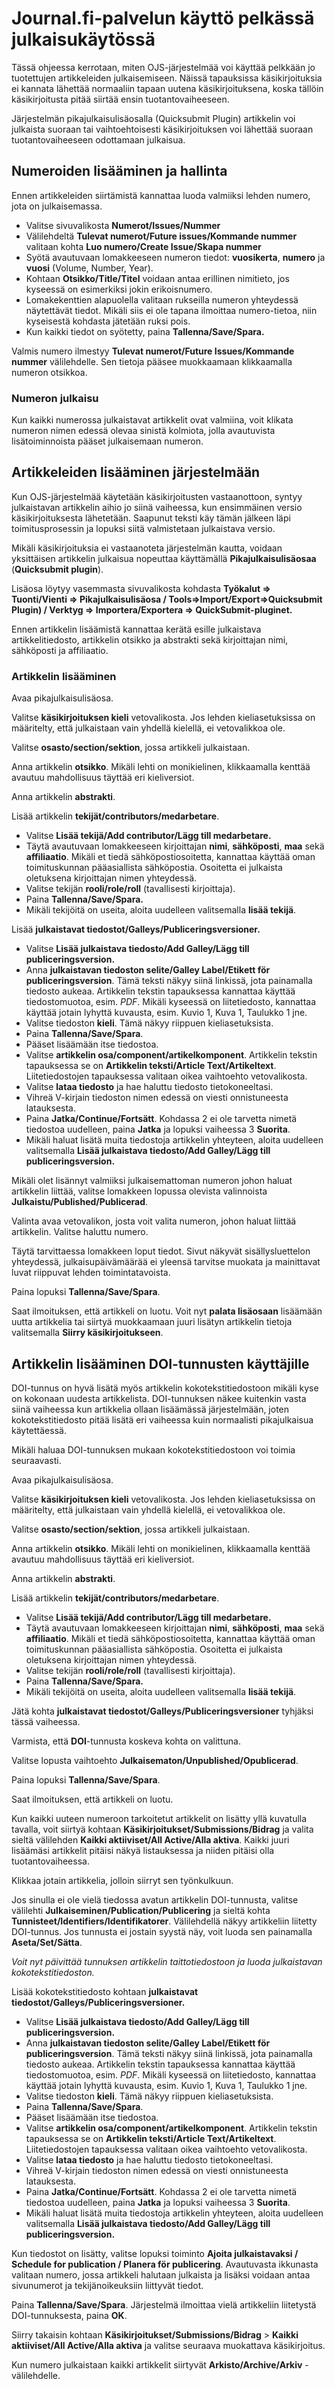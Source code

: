 # Journal.fi-palvelun käyttö pelkässä julkaisukäytössä

Tässä ohjeessa kerrotaan, miten OJS-järjestelmää voi käyttää pelkkään jo tuotettujen artikkeleiden julkaisemiseen. Näissä tapauksissa käsikirjoituksia ei kannata lähettää normaaliin tapaan uutena käsikirjoituksena, koska tällöin käsikirjoitusta pitää siirtää ensin tuotantovaiheeseen.

Järjestelmän pikajulkaisulisäosalla (Quicksubmit Plugin) artikkelin voi julkaista suoraan tai vaihtoehtoisesti käsikirjoituksen voi lähettää suoraan tuotantovaiheeseen odottamaan julkaisua.

## Numeroiden lisääminen ja hallinta

Ennen artikkeleiden siirtämistä kannattaa luoda valmiiksi lehden numero, jota on julkaisemassa.

* Valitse sivuvalikosta **Numerot/Issues/Nummer**
* Välilehdeltä **Tulevat numerot/Future issues/Kommande nummer** valitaan kohta **Luo numero/Create Issue/Skapa nummer**
* Syötä avautuvaan lomakkeeseen numeron tiedot: **vuosikerta**, **numero** ja **vuosi** (Volume, Number, Year).
* Kohtaan **Otsikko/Title/Titel** voidaan antaa erillinen nimitieto, jos kyseessä on esimerkiksi jokin erikoisnumero.
* Lomakekenttien alapuolella valitaan rukseilla numeron yhteydessä näytettävät tiedot. Mikäli siis ei ole tapana ilmoittaa numero-tietoa, niin kyseisestä kohdasta jätetään ruksi pois.
* Kun kaikki tiedot on syötetty, paina **Tallenna/Save/Spara.**

Valmis numero ilmestyy **Tulevat numerot/Future Issues/Kommande nummer** välilehdelle. Sen tietoja pääsee muokkaamaan klikkaamalla numeron otsikkoa. 


### Numeron julkaisu

Kun kaikki numerossa julkaistavat artikkelit ovat valmiina, voit klikata numeron nimen edessä olevaa sinistä kolmiota, jolla avautuvista lisätoiminnoista pääset julkaisemaan numeron.


## Artikkeleiden lisääminen järjestelmään

Kun OJS-järjestelmää käytetään käsikirjoitusten vastaanottoon, syntyy julkaistavan artikkelin aihio jo siinä vaiheessa, kun ensimmäinen versio käsikirjoituksesta lähetetään. Saapunut teksti käy tämän jälkeen läpi toimitusprosessin ja lopuksi siitä valmistetaan julkaistava versio.

Mikäli käsikirjoituksia ei vastaanoteta järjestelmän kautta, voidaan yksittäisen artikkelin julkaisua nopeuttaa käyttämällä **Pikajulkaisulisäosaa** (**Quicksubmit plugin**).

Lisäosa löytyy vasemmasta sivuvalikosta kohdasta **Työkalut => Tuonti/Vienti => Pikajulkaisulisäosa / Tools=>Import/Export=>Quicksubmit Plugin) / Verktyg => Importera/Exportera => QuickSubmit-pluginet.**

Ennen artikkelin lisäämistä kannattaa kerätä esille julkaistava artikkelitiedosto, artikkelin otsikko ja abstrakti sekä kirjoittajan nimi, sähköposti ja affiliaatio.


### Artikkelin lisääminen

Avaa pikajulkaisulisäosa.

Valitse **käsikirjoituksen kieli** vetovalikosta. Jos lehden kieliasetuksissa on määritelty, että julkaistaan vain yhdellä kielellä, ei vetovalikkoa ole.

Valitse **osasto/section/sektion**, jossa artikkeli julkaistaan.

Anna artikkelin **otsikko**. Mikäli lehti on monikielinen, klikkaamalla kenttää avautuu mahdollisuus täyttää eri kieliversiot.

Anna artikkelin **abstrakti**.

Lisää artikkelin **tekijät/contributors/medarbetare**.

* Valitse **Lisää tekijä/Add contributor/Lägg till medarbetare.**
* Täytä avautuvaan lomakkeeseen kirjoittajan **nimi**, **sähköposti**, **maa** sekä **affiliaatio**. Mikäli et tiedä sähköpostiosoitetta, kannattaa käyttää oman toimituskunnan pääasiallista sähköpostia. Osoitetta ei julkaista oletuksena kirjoittajan nimen yhteydessä.
* Valitse tekijän **rooli/role/roll** (tavallisesti kirjoittaja).
* Paina **Tallenna/Save/Spara.**
* Mikäli tekijöitä on useita, aloita uudelleen valitsemalla **lisää tekijä**.

Lisää **julkaistavat tiedostot/Galleys/Publiceringsversioner.**

* Valitse **Lisää julkaistava tiedosto/Add Galley/Lägg till publiceringsversion.**
* Anna **julkaistavan tiedoston selite/Galley Label/Etikett för publiceringsversion**. Tämä teksti näkyy siinä linkissä, jota painamalla tiedosto aukeaa. Artikkelin tekstin tapauksessa kannattaa käyttää tiedostomuotoa, esim. _PDF_. Mikäli kyseessä on liitetiedosto, kannattaa käyttää jotain lyhyttä kuvausta, esim. Kuvio 1, Kuva 1, Taulukko 1 jne.
* Valitse tiedoston **kieli**. Tämä näkyy riippuen kieliasetuksista.
* Paina **Tallenna/Save/Spara**.
* Pääset lisäämään itse tiedostoa.
* Valitse **artikkelin osa/component/artikelkomponent**. Artikkelin tekstin tapauksessa se on **Artikkelin teksti/Article Text/Artikeltext**. Liitetiedostojen tapauksessa valitaan oikea vaihtoehto vetovalikosta.
* Valitse **lataa tiedosto** ja hae haluttu tiedosto tietokoneeltasi.
* Vihreä V-kirjain tiedoston nimen edessä on viesti onnistuneesta latauksesta.
* Paina **Jatka/Continue/Fortsätt**. Kohdassa 2 ei ole tarvetta nimetä tiedostoa uudelleen, paina **Jatka** ja lopuksi vaiheessa 3 **Suorita**.
* Mikäli haluat lisätä muita tiedostoja artikkelin yhteyteen, aloita uudelleen valitsemalla **Lisää julkaistava tiedosto/Add Galley/Lägg till publiceringsversion.**

Mikäli olet lisännyt valmiiksi julkaisemattoman numeron johon haluat artikkelin liittää, valitse lomakkeen lopussa olevista valinnoista **Julkaistu/Published/Publicerad**.

Valinta avaa vetovalikon, josta voit valita numeron, johon haluat liittää artikkelin. Valitse haluttu numero.

Täytä tarvittaessa lomakkeen loput tiedot. Sivut näkyvät sisällysluettelon yhteydessä, julkaisupäivämäärää ei yleensä tarvitse muokata ja mainittavat luvat riippuvat lehden toimintatavoista.

Paina lopuksi **Tallenna/Save/Spara**.

Saat ilmoituksen, että artikkeli on luotu. Voit nyt **palata lisäosaan** lisäämään uutta artikkelia tai siirtyä muokkaamaan juuri lisätyn artikkelin tietoja valitsemalla **Siirry käsikirjoitukseen**.


## Artikkelin lisääminen DOI-tunnusten käyttäjille

DOI-tunnus on hyvä lisätä myös artikkelin kokotekstitiedostoon mikäli kyse on kokonaan uudesta artikkelista. DOI-tunnuksen näkee kuitenkin vasta siinä vaiheessa kun artikkelia ollaan lisäämässä järjestelmään, joten kokotekstitiedosto pitää lisätä eri vaiheessa kuin normaalisti pikajulkaisua käytettäessä.

Mikäli haluaa DOI-tunnuksen mukaan kokotekstitiedostoon voi toimia seuraavasti.

Avaa pikajulkaisulisäosa.

Valitse **käsikirjoituksen kieli** vetovalikosta. Jos lehden kieliasetuksissa on määritelty, että julkaistaan vain yhdellä kielellä, ei vetovalikkoa ole.

Valitse **osasto/section/sektion**, jossa artikkeli julkaistaan.

Anna artikkelin **otsikko**. Mikäli lehti on monikielinen, klikkaamalla kenttää avautuu mahdollisuus täyttää eri kieliversiot.

Anna artikkelin **abstrakti**.

Lisää artikkelin **tekijät/contributors/medarbetare**.

* Valitse **Lisää tekijä/Add contributor/Lägg till medarbetare.**
* Täytä avautuvaan lomakkeeseen kirjoittajan **nimi**, **sähköposti**, **maa** sekä **affiliaatio**. Mikäli et tiedä sähköpostiosoitetta, kannattaa käyttää oman toimituskunnan pääasiallista sähköpostia. Osoitetta ei julkaista oletuksena kirjoittajan nimen yhteydessä.
* Valitse tekijän **rooli/role/roll** (tavallisesti kirjoittaja).
* Paina **Tallenna/Save/Spara.**
* Mikäli tekijöitä on useita, aloita uudelleen valitsemalla **lisää tekijä**.

Jätä kohta **julkaistavat tiedostot/Galleys/Publiceringsversioner** tyhjäksi tässä vaiheessa.

Varmista, että **DOI**-tunnusta koskeva kohta on valittuna. 

Valitse lopusta vaihtoehto **Julkaisematon/Unpublished/Opublicerad**.

Paina lopuksi **Tallenna/Save/Spara**.

Saat ilmoituksen, että artikkeli on luotu.

Kun kaikki uuteen numeroon tarkoitetut artikkelit on lisätty yllä kuvatulla tavalla, voit siirtyä kohtaan **Käsikirjoitukset/Submissions/Bidrag** ja valita sieltä välilehden **Kaikki aktiiviset/All Active/Alla aktiva**. Kaikki juuri lisäämäsi artikkelit pitäisi näkyä listauksessa ja niiden pitäisi olla tuotantovaiheessa.

Klikkaa jotain artikkelia, jolloin siirryt sen työnkulkuun.

Jos sinulla ei ole vielä tiedossa avatun artikkelin DOI-tunnusta, valitse välilehti **Julkaiseminen/Publication/Publicering** ja sieltä kohta **Tunnisteet/Identifiers/Identifikatorer**. Välilehdellä näkyy artikkeliin liitetty DOI-tunnus. Jos tunnusta ei jostain syystä näy, voit luoda sen painamalla **Aseta/Set/Sätta**.

_Voit nyt päivittää tunnuksen artikkelin taittotiedostoon ja luoda julkaistavan kokotekstitiedoston._

Lisää kokotekstitiedosto kohtaan **julkaistavat tiedostot/Galleys/Publiceringsversioner.**

* Valitse **Lisää julkaistava tiedosto/Add Galley/Lägg till publiceringsversion.**
* Anna **julkaistavan tiedoston selite/Galley Label/Etikett för publiceringsversion**. Tämä teksti näkyy siinä linkissä, jota painamalla tiedosto aukeaa. Artikkelin tekstin tapauksessa kannattaa käyttää tiedostomuotoa, esim. _PDF_. Mikäli kyseessä on liitetiedosto, kannattaa käyttää jotain lyhyttä kuvausta, esim. Kuvio 1, Kuva 1, Taulukko 1 jne.
* Valitse tiedoston **kieli**. Tämä näkyy riippuen kieliasetuksista.
* Paina **Tallenna/Save/Spara**.
* Pääset lisäämään itse tiedostoa.
* Valitse **artikkelin osa/component/artikelkomponent**. Artikkelin tekstin tapauksessa se on **Artikkelin teksti/Article Text/Artikeltext**. Liitetiedostojen tapauksessa valitaan oikea vaihtoehto vetovalikosta.
* Valitse **lataa tiedosto** ja hae haluttu tiedosto tietokoneeltasi.
* Vihreä V-kirjain tiedoston nimen edessä on viesti onnistuneesta latauksesta.
* Paina **Jatka/Continue/Fortsätt**. Kohdassa 2 ei ole tarvetta nimetä tiedostoa uudelleen, paina **Jatka** ja lopuksi vaiheessa 3 **Suorita**.
* Mikäli haluat lisätä muita tiedostoja artikkelin yhteyteen, aloita uudelleen valitsemalla **Lisää julkaistava tiedosto/Add Galley/Lägg till publiceringsversion.**

Kun tiedostot on lisätty, valitse lopuksi toiminto **Ajoita julkaistavaksi / Schedule for publication / Planera för publicering**. Avautuvasta ikkunasta valitaan numero, jossa artikkeli halutaan julkaista ja lisäksi voidaan antaa sivunumerot ja tekijänoikeuksiin liittyvät tiedot.

Paina **Tallenna/Save/Spara**. Järjestelmä ilmoittaa vielä artikkeliin liitetystä DOI-tunnuksesta, paina **OK**.

Siirry takaisin kohtaan **Käsikirjoitukset/Submissions/Bidrag**  > **Kaikki aktiiviset/All Active/Alla aktiva** ja valitse seuraava muokattava käsikirjoitus.

Kun numero julkaistaan kaikki artikkelit siirtyvät **Arkisto/Archive/Arkiv** -välilehdelle.
